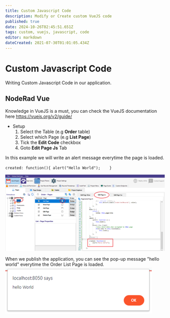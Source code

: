 ```yaml
---
title: Custom Javascript Code
description: Modify or Create custom VueJS code
published: true
date: 2024-10-26T02:45:51.651Z
tags: custom, vuejs, javascript, code
editor: markdown
dateCreated: 2021-07-30T01:01:05.434Z
---
```


# Custom Javascript Code
Writing Custom Javascript Code in our application.

## NodeRad Vue
Knowledge in VueJS is a must, you can check the VueJS documentation here https://vuejs.org/v2/guide/

   - Setup
		1. Select the Table (e.g **Order** table)
		2. Select which Page (e.g **List Page**)
		3. Tick the **Edit Code** checkbox
		4. Goto **Edit Page Js** Tab


In this example we will write an alert message everytime the page is loaded.

`created: function(){
	alert("Hello World");	
}`

![1.png](/custom-code/noderad/1.png)

When we publish the application, you can see the pop-up message "hello world" everytime the Order List Page is loaded.
![2.png](/custom-code/noderad/2.png)